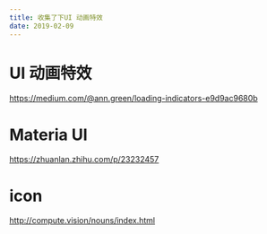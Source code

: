 ```yaml
---
title: 收集了下UI 动画特效
date: 2019-02-09
---
```

# UI 动画特效
https://medium.com/@ann.green/loading-indicators-e9d9ac9680b

# Materia UI 
https://zhuanlan.zhihu.com/p/23232457

# icon
http://compute.vision/nouns/index.html